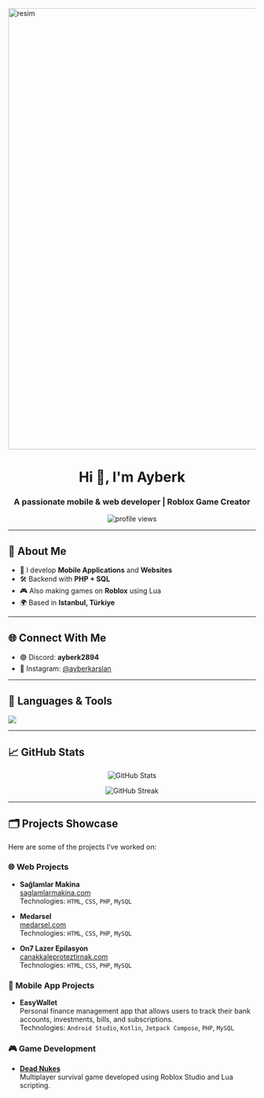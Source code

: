 <img width="896" alt="resim" src="https://github.com/user-attachments/assets/b29472dd-d6b7-4f0c-9e28-da91317a36f9" />

<h1 align="center">Hi 👋, I'm Ayberk</h1>
<h3 align="center">A passionate mobile & web developer | Roblox Game Creator</h3>

<p align="center">
  <img src="https://komarev.com/ghpvc/?username=ayberkarslannn&label=Profile%20views&color=0e75b6&style=flat" alt="profile views" />
</p>

---

## 🚀 About Me

- 🔨 I develop **Mobile Applications** and **Websites**
- 🛠️ Backend with **PHP + SQL**
- 🎮 Also making games on **Roblox** using Lua
- 🌍 Based in **Istanbul, Türkiye**

---

## 🌐 Connect With Me

- 🟣 Discord: **ayberk2894**
- 📸 Instagram: [@ayberkarslan](https://instagram.com/ayberk.arsln)

---

## 🧰 Languages & Tools

<p align="left">
  <img src="https://skillicons.dev/icons?i=androidstudio,kotlin,php,mysql,html,css,js,react,git,github,lua" />
</p>

---

## 📈 GitHub Stats

<p align="center">
  <img src="https://github-readme-stats.vercel.app/api?username=ayberkarslannn&show_icons=true&theme=radical" alt="GitHub Stats" />
</p>

<p align="center">
  <img src="https://github-readme-streak-stats.herokuapp.com/?user=ayberkarslannn&theme=radical" alt="GitHub Streak" />
</p>

---

## 🗂️ Projects Showcase

Here are some of the projects I’ve worked on:

### 🌐 Web Projects

- **Sağlamlar Makina**  
  [saglamlarmakina.com](https://saglamlarmakina.com)  
  Technologies: `HTML`, `CSS`, `PHP`, `MySQL`

- **Medarsel**  
  [medarsel.com](https://medarsel.com)  
  Technologies: `HTML`, `CSS`, `PHP`, `MySQL`

- **On7 Lazer Epilasyon**  
  [canakkaleproteztirnak.com](https://canakkaleproteztirnak.com)  
  Technologies: `HTML`, `CSS`, `PHP`, `MySQL`

### 📱 Mobile App Projects

- **EasyWallet**  
  Personal finance management app that allows users to track their bank accounts, investments, bills, and subscriptions.  
  Technologies: `Android Studio`, `Kotlin`, `Jetpack Compose`, `PHP`, `MySQL`

### 🎮 Game Development

- **[Dead Nukes](https://www.roblox.com/games/80779025753426/Dead-Nukes-Alpha)**  
  Multiplayer survival game developed using Roblox Studio and Lua scripting.
